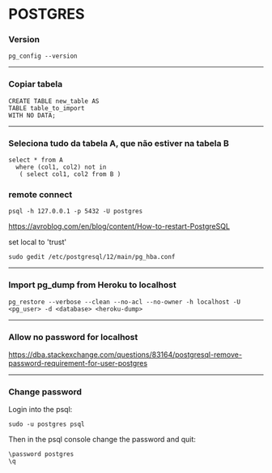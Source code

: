 # POSTGRES #

### Version ###
```
pg_config --version
```

------------

### Copiar tabela ###
```
CREATE TABLE new_table AS 
TABLE table_to_import 
WITH NO DATA;
```

------------

### Seleciona tudo da tabela A, que não estiver na tabela B ###
```
select * from A 
  where (col1, col2) not in
   ( select col1, col2 from B )
```

### remote connect ###
```
psql -h 127.0.0.1 -p 5432 -U postgres
```

https://avroblog.com/en/blog/content/How-to-restart-PostgreSQL

set local to 'trust'

```
sudo gedit /etc/postgresql/12/main/pg_hba.conf
```
  
------------

### Import pg_dump from Heroku to localhost ###
```
pg_restore --verbose --clean --no-acl --no-owner -h localhost -U <pg_user> -d <database> <heroku-dump>
```

------------
  
### Allow no password for localhost ###
https://dba.stackexchange.com/questions/83164/postgresql-remove-password-requirement-for-user-postgres

------------
  
### Change password ###
Login into the psql:

```sudo -u postgres psql```

Then in the psql console change the password and quit:

```
\password postgres
\q
```
